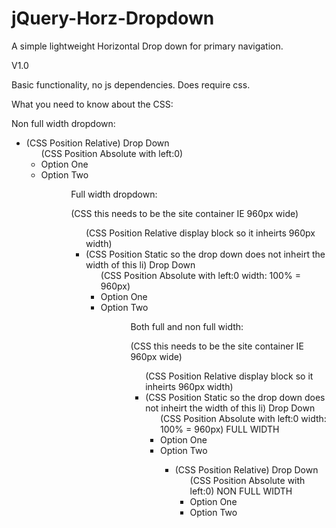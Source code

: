 jQuery-Horz-Dropdown
====================

A simple lightweight Horizontal Drop down for primary navigation.

V1.0

Basic functionality, no js dependencies.  Does require css.

What you need to know about the CSS:

Non full width dropdown:
<div>
	<ul>
		<li> (CSS Position Relative)
			<a>Drop Down</a>
			<ul> (CSS Position Absolute with left:0)
				<li>Option One</li>
				<li>Option Two</li>
			<ul>
		</li>
	<ul>
<div>


Full width dropdown:
<div> (CSS  this needs to be the site container IE 960px wide)
	<ul> (CSS Position Relative display block so it inheirts 960px width)
		<li> (CSS Position Static so the drop down does not inheirt the width of this li)
			<a>Drop Down</a>
			<ul> (CSS Position Absolute with left:0 width: 100% = 960px)
				<li>Option One</li>
				<li>Option Two</li>
			<ul>
		</li>
	<ul>
<div>

Both full and non full width:
<div> (CSS  this needs to be the site container IE 960px wide)
	<ul> (CSS Position Relative display block so it inheirts 960px width)
		<li> (CSS Position Static so the drop down does not inheirt the width of this li)
			<a>Drop Down</a>
			<ul> (CSS Position Absolute with left:0 width: 100% = 960px) FULL WIDTH
				<li>Option One</li>
				<li>Option Two</li>
			<ul>
		</li>
		<li> (CSS Position Relative)
			<a>Drop Down</a>
			<ul> (CSS Position Absolute with left:0) NON FULL WIDTH
				<li>Option One</li>
				<li>Option Two</li>
			<ul>
		</li>
	<ul>
<div>